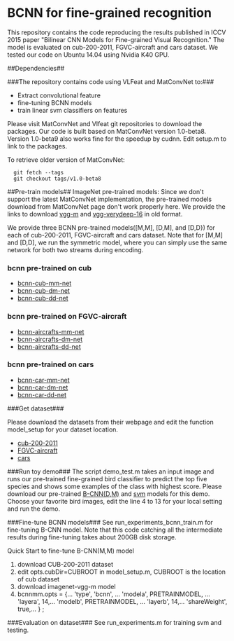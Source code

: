 # BCNN for fine-grained recognition #

This repository contains the code reproducing the results published in ICCV 2015 paper "Bilinear CNN Models for Fine-grained Visual Recognition." The model is evaluated on cub-200-2011, FGVC-aircraft and cars dataset. We tested our code on Ubuntu 14.04 using Nvidia K40 GPU.

##Dependencies##

###The repository contains code using VLFeat and MatConvNet to:###
* Extract convolutional feature
* fine-tuning BCNN models
* train linear svm classifiers on features

Please visit MatConvNet and Vlfeat git repositories to download the packages. Our code is built based on MatConvNet version 1.0-beta8. Version 1.0-beta9 also works fine for the speedup by cudnn.
Edit setup.m to link to the packages.

To retrieve older version of MatConvNet:

      git fetch --tags
      git checkout tags/v1.0-beta8


##Pre-train models##
ImageNet pre-trained models: Since we don't support the latest MatConvNet implementation, the pre-trained models download from MatConvNet page don't work properly here. We provide the links to download [vgg-m](http://vis-www.cs.umass.edu/bcnn/download/imagenet-vgg-m.mat) and [vgg-verydeep-16](http://vis-www.cs.umass.edu/bcnn/download/imagenet-vgg-verydeep-16.mat) in old format.

We provide three BCNN pre-trained models([M,M], [D,M], and [D,D}) for each of cub-200-2011, FGVC-aircraft and cars dataset. Note that for [M,M] and [D,D], we run the symmetric model, where you can simply use the same network for both two streams during encoding.

### bcnn pre-trained on cub ###

* [bcnn-cub-mm-net](http://vis-www.cs.umass.edu/bcnn/download/bcnn-cub-mm.mat)
* [bcnn-cub-dm-net](http://vis-www.cs.umass.edu/bcnn/download/bcnn-cub-dm.zip)
* [bcnn-cub-dd-net](http://vis-www.cs.umass.edu/bcnn/download/bcnn-cub-dd.mat)

### bcnn pre-trained on FGVC-aircraft ###

* [bcnn-aircrafts-mm-net](http://vis-www.cs.umass.edu/bcnn/download/bcnn-aircrafts-mm.mat)
* [bcnn-aircrafts-dm-net](http://vis-www.cs.umass.edu/bcnn/download/bcnn-aircrafts-dm.zip)
* [bcnn-aircrafts-dd-net](http://vis-www.cs.umass.edu/bcnn/download/bcnn-aircrafts-dd.mat)

### bcnn pre-trained on cars ###

* [bcnn-car-mm-net](http://vis-www.cs.umass.edu/bcnn/download/bcnn-cars-mm.mat)
* [bcnn-car-dm-net](http://vis-www.cs.umass.edu/bcnn/download/bcnn-cars-dm.zip)
* [bcnn-car-dd-net](http://vis-www.cs.umass.edu/bcnn/download/bcnn-cars-dd.mat)

###Get dataset###

Please download the datasets from their webpage and edit the function model_setup for your dataset location.

* [cub-200-2011](http://www.vision.caltech.edu/visipedia/CUB-200-2011.html)
* [FGVC-aircraft](http://www.robots.ox.ac.uk/~vgg/data/oid/)
* [cars](http://ai.stanford.edu/~jkrause/cars/car_dataset.html)

###Run toy demo###
The script demo_test.m takes an input image and runs our pre-trained fine-grained bird classifier to predict the top five species and shows some examples of the class with highest score. Please download our pre-trained [B-CNN(D,M)](http://vis-www.cs.umass.edu/bcnn/download/bcnn-cub-dm.zip) and [svm](http://vis-www.cs.umass.edu/bcnn/download/svm_cub_vdm.mat) models for this demo. Choose your favorite bird images, edit the line 4 to 13 for your local setting and run the demo.

###Fine-tune BCNN models###
See run_experiments_bcnn_train.m for fine-tuning B-CNN model. Note that this code catching all the intermediate results during fine-tuning takes about 200GB disk storage.

Quick Start to fine-tune B-CNN(M,M) model
1. download CUB-200-2011 dataset
1. edit opts.cubDir=CUBROOT in model_setup.m, CUBROOT is the location of cub dataset
1. download imagenet-vgg-m model
1. bcnnmm.opts = {...
    'type', 'bcnn', ...
    'modela', PRETRAINMODEL, ...
    'layera', 14,...
    'modelb', PRETRAINMODEL, ...
    'layerb', 14,...
    'shareWeight', true,...
    } ;

###Evaluation on dataset###
See run_experiments.m for training svm and testing.